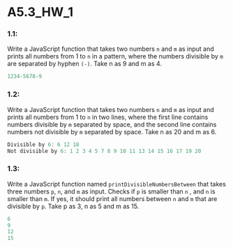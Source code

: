 # A5.3_HW_1

### 1.1:

Write a JavaScript function that takes two numbers `n` and `m` as input and prints all numbers from 1 to `n` in a pattern, where the numbers divisible by `m` are separated by hyphen `(-)`. Take n as 9 and m as 4.

```jsx
1234-5678-9
```

### 1.2:

Write a JavaScript function that takes two numbers `n` and `m` as input and prints all numbers from 1 to `n` in two lines, where the first line contains numbers divisible by `m` separated by space, and the second line contains numbers not divisible by `m` separated by space. Take n as 20 and m as 6.

```jsx
Divisible by 6: 6 12 18 
Not divisible by 6: 1 2 3 4 5 7 8 9 10 11 13 14 15 16 17 19 20
```

### 1.3:

Write a JavaScript function named `printDivisibleNumbersBetween` that takes three numbers `p`, `n`, and `m` as input. Checks if `p` is smaller than `n` , and `n` is smaller than `m`. If yes, it should print all numbers between `n` and `m` that are divisible by `p`. Take p as 3, n as 5 and m as 15.
```jsx
6
9
12
15
```